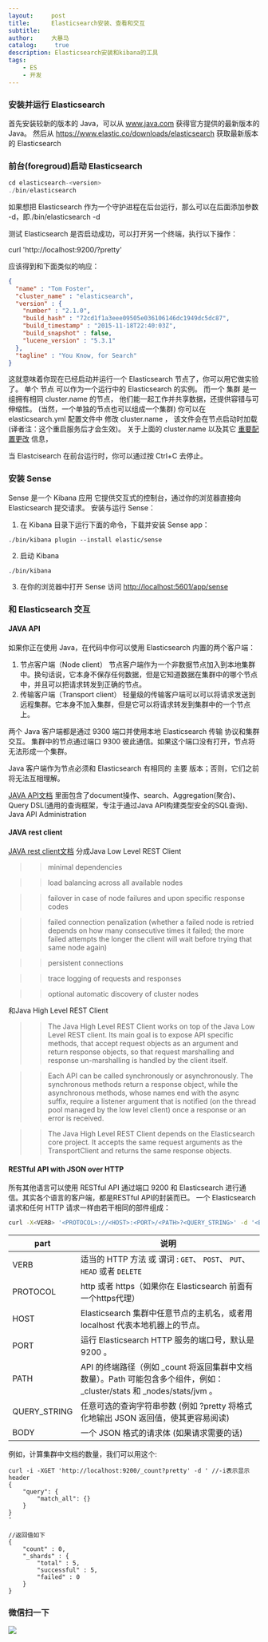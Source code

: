 ```yaml
---
layout:     post
title:      Elasticsearch安装、查看和交互
subtitle:   
author:     大暴马
catalog: 	 true
description: Elasticsearch安装和kibana的工具
tags:
    - ES
    - 开发
---
```


### 安装并运行 Elasticsearch

首先安装较新的版本的 Java，可以从 www.java.com 获得官方提供的最新版本的 Java。
然后从 <https://www.elastic.co/downloads/elasticsearch> 获取最新版本的 Elasticsearch


### 前台(foregroud)启动 Elasticsearch

```js
cd elasticsearch-<version>
./bin/elasticsearch  
```
如果想把 Elasticsearch 作为一个守护进程在后台运行，那么可以在后面添加参数 -d，即./bin/elasticsearch -d

测试 Elasticsearch 是否启动成功，可以打开另一个终端，执行以下操作：

curl 'http://localhost:9200/?pretty'

应该得到和下面类似的响应：

```json
{
  "name" : "Tom Foster",
  "cluster_name" : "elasticsearch",
  "version" : {
    "number" : "2.1.0",
    "build_hash" : "72cd1f1a3eee09505e036106146dc1949dc5dc87",
    "build_timestamp" : "2015-11-18T22:40:03Z",
    "build_snapshot" : false,
    "lucene_version" : "5.3.1"
  },
  "tagline" : "You Know, for Search"
}
```

这就意味着你现在已经启动并运行一个 Elasticsearch 节点了，你可以用它做实验了。 
单个 节点 可以作为一个运行中的 Elasticsearch 的实例。 
而一个 集群 是一组拥有相同 cluster.name 的节点， 他们能一起工作并共享数据，还提供容错与可伸缩性。
(当然，一个单独的节点也可以组成一个集群) 你可以在 elasticsearch.yml 配置文件中 修改 cluster.name ，
该文件会在节点启动时加载 (译者注：这个重启服务后才会生效)。 
关于上面的 cluster.name 以及其它 [重要配置更改](https://elasticsearch.cn/book/elasticsearch_definitive_guide_2.x/important-configuration-changes.html) 信息， 

当 Elastcisearch 在前台运行时，你可以通过按 Ctrl+C 去停止。

### 安装 Sense
Sense 是一个 Kibana 应用 它提供交互式的控制台，通过你的浏览器直接向 Elasticsearch 提交请求。
安装与运行 Sense：
1. 在 Kibana 目录下运行下面的命令，下载并安装 Sense app：
```shell
./bin/kibana plugin --install elastic/sense 
```
2. 启动 Kibana
```shell
./bin/kibana
```
3. 在你的浏览器中打开 Sense
  访问 <http://localhost:5601/app/sense>

### 和 Elasticsearch 交互

#### JAVA API
如果你正在使用 Java，在代码中你可以使用 Elasticsearch 内置的两个客户端：

1. 节点客户端（Node client）
节点客户端作为一个非数据节点加入到本地集群中。换句话说，它本身不保存任何数据，但是它知道数据在集群中的哪个节点中，并且可以把请求转发到正确的节点。
2. 传输客户端（Transport client）
轻量级的传输客户端可以可以将请求发送到远程集群。它本身不加入集群，但是它可以将请求转发到集群中的一个节点上。

两个 Java 客户端都是通过 9300 端口并使用本地 Elasticsearch 传输 协议和集群交互。
集群中的节点通过端口 9300 彼此通信。如果这个端口没有打开，节点将无法形成一个集群。

Java 客户端作为节点必须和 Elasticsearch 有相同的 主要 版本；否则，它们之前将无法互相理解。

[JAVA API文档](https://www.elastic.co/guide/en/elasticsearch/client/java-api/current/index.html)
里面包含了document操作、search、Aggregation(聚合)、Query DSL(通用的查询框架，专注于通过Java API构建类型安全的SQL查询)、Java API Administration

#### JAVA rest client
[JAVA rest client文档](https://www.elastic.co/guide/en/elasticsearch/client/java-rest/current/index.html)
分成Java Low Level REST Client
>> minimal dependencies

>> load balancing across all available nodes

>> failover in case of node failures and upon specific response codes

>> failed connection penalization (whether a failed node is retried depends on how many consecutive times it failed; the more failed attempts the longer the client will wait before trying that same node again)

>> persistent connections

>> trace logging of requests and responses

>> optional automatic discovery of cluster nodes

和Java High Level REST Client 
>> The Java High Level REST Client works on top of the Java Low Level REST client. Its main goal is to expose API specific methods, that accept request objects as an argument and return response objects, so that request marshalling and response un-marshalling is handled by the client itself.

>> Each API can be called synchronously or asynchronously. The synchronous methods return a response object, while the asynchronous methods, whose names end with the async suffix, require a listener argument that is notified (on the thread pool managed by the low level client) once a response or an error is received.

>> The Java High Level REST Client depends on the Elasticsearch core project. It accepts the same request arguments as the TransportClient and returns the same response objects.


#### RESTful API with JSON over HTTP
所有其他语言可以使用 RESTful API 通过端口 9200 和 Elasticsearch 进行通信。其实各个语言的客户端，都是RESTful API的封装而已。
一个 Elasticsearch 请求和任何 HTTP 请求一样由若干相同的部件组成：
```sh
curl -X<VERB> '<PROTOCOL>://<HOST>:<PORT>/<PATH>?<QUERY_STRING>' -d '<BODY>'
```

  part|说明
 ----|----
VERB|适当的 HTTP 方法 或 谓词 : `GET`、 `POST`、 `PUT`、 `HEAD` 或者 `DELETE`
PROTOCOL | http 或者 https（如果你在 Elasticsearch 前面有一个https代理）
HOST|Elasticsearch 集群中任意节点的主机名，或者用 localhost 代表本地机器上的节点。
PORT|运行 Elasticsearch HTTP 服务的端口号，默认是 9200 。
PATH|API 的终端路径（例如 _count 将返回集群中文档数量）。Path 可能包含多个组件，例如：_cluster/stats 和 _nodes/stats/jvm 。
QUERY_STRING|任意可选的查询字符串参数 (例如 ?pretty 将格式化地输出 JSON 返回值，使其更容易阅读)
BODY|一个 JSON 格式的请求体 (如果请求需要的话)

 
 例如，计算集群中文档的数量，我们可以用这个:
 ```shell
 curl -i -XGET 'http://localhost:9200/_count?pretty' -d ' //-i表示显示header
 {
     "query": {
         "match_all": {}
     }
 }
 '
 
 //返回值如下
 {
     "count" : 0,
     "_shards" : {
         "total" : 5,
         "successful" : 5,
         "failed" : 0
     }
 }
 ```
 
### 微信扫一下
 ![](https://open.weixin.qq.com/qr/code?username=zhihuishangye)
